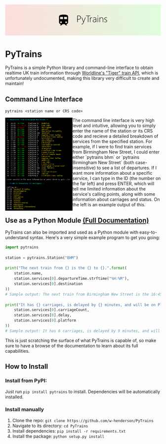 ![PyTrains banner](assets/banner.png)

# PyTrains

PyTrains is a simple Python library and command-line interface to obtain realtime UK train information through [Worldline's "Tiger" train API](http://iris2.rail.co.uk/tiger/), which is unfortunately undocumented, making this library very difficult to create and maintain!

## Command Line Interface
```
pytrains <station name or CRS code>
```
<img src="assets/example_cli_output.png" align="left" height="300">
The command line interface is very high level and intuitive, allowing you to simply enter the name of the station or its CRS code and recieve a detailed breakdown of services from the specified station. For example, if I were to find train services from Birmingham New Street, I could enter either `pytrains bhm` or `pytrains Birmingham New Street` (both case-insensitive) to see a list of departures. If I want more information about a specific service, I can type in the ID (the number on the far left) and press ENTER, which will tell me limited information about the service's calling points, along with some information about carriages and status. On the left is an example output of this.

## Use as a Python Module [(Full Documentation)](DOCUMENTATION.md)
PyTrains can also be imported and used as a Python module with easy-to-understand syntax. Here's a very simple example program to get you going:
```py
import pytrains

station = pytrains.Station("BHM")

print("The next train from {} is the {} to {}.".format(
    station.name,
    station.services[0].departureTime.strftime("%H:%M"),
    station.services[0].destination
))
# Sample output: The next train from Birmingham New Street is the 16:45 to Four Oaks.

print("It has {} carriages, is delayed by {} minutes, and will be on Platform {}.".format(
    station.services[0].carriageCount,
    station.services[0].delay,
    station.services[0].platform
))
# Sample output: It has 6 carriages, is delayed by 9 minutes, and will be on Platform 8.
```

This is just scratching the surface of what PyTrains is capable of, so make sure to have a browse of the documentation to learn about its full capabilities.

## How to Install

### Install from PyPI:
Just run `pip install pytrains` to install. Dependencies will be automatically installed.

### Install manually
1. Clone the repo: `git clone https://github.com/w-henderson/PyTrains`
2. Navigate to its directory: `cd PyTrains`
3. Install dependencies: `pip install -r requirements.txt`
4. Install the package: `python setup.py install`